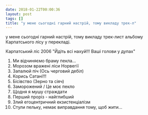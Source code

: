 ```yaml
---
date: 2018-01-22T00:00:36
layout: post
tags: []
title: "у мене сьогодні гарний настрій, тому викладу трек-л"
---
```

у мене сьогодні гарний настрій, тому викладу трек-лист альбому Карпатського лісу у перекладі.

Карпатський ліс 2006 &quot;Йдіть всі нахуй!!! Ваші голови у дупах&quot;

1. Ми відчиняємо браму пекла...
2. Морозом вражені ліси Норвегії
3. Запалюй піч (Ось черговий дебіл)
4. Корись Сатані!!!
5. Бісівство (Зерно та сіяч)
6. Заморожений / Це моє пекло
7. Щодня я мушу страждати
8. Перший проріз - найглибший
9. Злий егоцентричний екзистенціалізм
10. Стули пельку, немає виправдання тому, щоб жити...